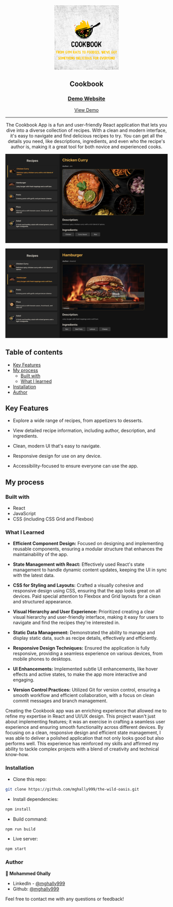 <div align="center">

  <img src="./public/cookbook-logo.png" alt="logo" width="200" height="auto">

  <h2>Cookbook</h2>

  <h3>
    <a href="https://cookbook-restoguru.netlify.app/">
      <strong>Demo Website</strong>
    </a>
  </h3>

  <div align="center">
    <a href="https://cookbook-restoguru.netlify.app/">View Demo</a>

  </div>

  <hr>

</div>

<!-- Brief -->
<p align="center">
The Cookbook App is a fun and user-friendly React application that lets you dive into a diverse collection of recipes. With a clean and modern interface, it's easy to navigate and find delicious recipes to try. You can get all the details you need, like descriptions, ingredients, and even who the recipe's author is, making it a great tool for both novice and experienced cooks.
</p>

<!-- Screenshot -->
<a align="center" href="https://cookbook-restoguru.netlify.app/">

![Screenshot](./public/thumbnail-preview-1.png)

![Screenshot](./public/thumbnail-preview-2.png)

</a>

## Table of contents

- [Key Features](#key-features)
- [My process](#my-process)
  - [Built with](#built-with)
  - [What I learned](#what-i-learned)
- [Installation](#installation)
- [Author](#author)

## Key Features

- Explore a wide range of recipes, from appetizers to desserts.

- View detailed recipe information, including author, description, and ingredients.

- Clean, modern UI that's easy to navigate.

- Responsive design for use on any device.

- Accessibility-focused to ensure everyone can use the app.

## My process

### Built with

- React
- JavaScript
- CSS (including CSS Grid and Flexbox)

### What I Learned

- **Efficient Component Design:** Focused on designing and implementing reusable components, ensuring a modular structure that enhances the maintainability of the app.

- **State Management with React:** Effectively used React's state management to handle dynamic content updates, keeping the UI in sync with the latest data.

- **CSS for Styling and Layouts:** Crafted a visually cohesive and responsive design using CSS, ensuring that the app looks great on all devices. Paid special attention to Flexbox and Grid layouts for a clean and structured appearance.

- **Visual Hierarchy and User Experience:** Prioritized creating a clear visual hierarchy and user-friendly interface, making it easy for users to navigate and find the recipes they're interested in.

- **Static Data Management:** Demonstrated the ability to manage and display static data, such as recipe details, effectively and efficiently.

- **Responsive Design Techniques:** Ensured the application is fully responsive, providing a seamless experience on various devices, from mobile phones to desktops.

- **UI Enhancements:** Implemented subtle UI enhancements, like hover effects and active states, to make the app more interactive and engaging.

- **Version Control Practices:** Utilized Git for version control, ensuring a smooth workflow and efficient collaboration, with a focus on clean commit messages and branch management.

Creating the Cookbook app was an enriching experience that allowed me to refine my expertise in React and UI/UX design. This project wasn't just about implementing features; it was an exercise in crafting a seamless user experience and ensuring smooth functionality across different devices. By focusing on a clean, responsive design and efficient state management, I was able to deliver a polished application that not only looks good but also performs well. This experience has reinforced my skills and affirmed my ability to tackle complex projects with a blend of creativity and technical know-how.

### Installation

- Clone this repo:

```sh
git clone https://github.com/mghally999/the-wild-oasis.git
```

- Install dependencies:

```sh
npm install
```

- Build command:

```sh
npm run build
```

- Live server:

```sh
npm start
```

### Author

<b>👤 Mohammed Ghally</b>

- LinkedIn - [@mghally999](https://www.linkedin.com/in/mghally999/)
- Github: [@mghally999](https://github.com/mghally999)

Feel free to contact me with any questions or feedback!
